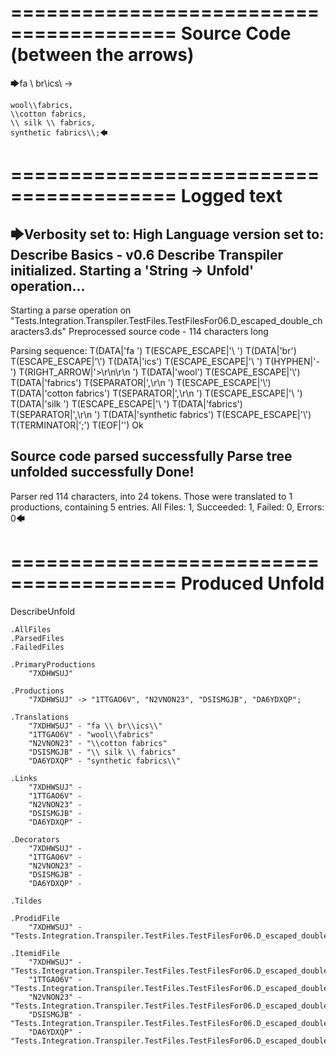 ========================================
Source Code (between the arrows)
========================================

🡆fa \\ br\\ics\\ ->

    wool\\fabrics,
    \\cotton fabrics,
    \\ silk \\ fabrics,
    synthetic fabrics\\;🡄

========================================
Logged text
========================================

🡆Verbosity set to: High
Language version set to: Describe Basics - v0.6
Describe Transpiler initialized.
Starting a 'String -> Unfold' operation...
------------------------
Starting a parse operation on "Tests.Integration.Transpiler.TestFiles.TestFilesFor06.D_escaped_double_characters3.ds"
Preprocessed source code - 114 characters long

Parsing sequence: T(DATA|'fa ') T(ESCAPE_ESCAPE|'\\ ') T(DATA|'br') T(ESCAPE_ESCAPE|'\\') T(DATA|'ics') T(ESCAPE_ESCAPE|'\\ ') T(HYPHEN|'-') T(RIGHT_ARROW|'>\r\n\r\n    ') T(DATA|'wool') T(ESCAPE_ESCAPE|'\\') T(DATA|'fabrics') T(SEPARATOR|',\r\n    ') T(ESCAPE_ESCAPE|'\\') T(DATA|'cotton fabrics') T(SEPARATOR|',\r\n    ') T(ESCAPE_ESCAPE|'\\ ') T(DATA|'silk ') T(ESCAPE_ESCAPE|'\\ ') T(DATA|'fabrics') T(SEPARATOR|',\r\n    ') T(DATA|'synthetic fabrics') T(ESCAPE_ESCAPE|'\\') T(TERMINATOR|';') T(EOF|'<EOF>') Ok

Source code parsed successfully
Parse tree unfolded successfully
Done!
------------------------
Parser red 114 characters, into 24 tokens.
Those were translated to 1 productions, containing 5 entries.
All Files: 1, Succeeded: 1, Failed: 0, Errors: 0🡄

========================================
Produced Unfold
========================================

DescribeUnfold

    .AllFiles
    .ParsedFiles
    .FailedFiles

    .PrimaryProductions
        "7XDHWSUJ" 

    .Productions
        "7XDHWSUJ" -> "1TTGAO6V", "N2VNON23", "DSISMGJB", "DA6YDXQP";

    .Translations
        "7XDHWSUJ" - "fa \\ br\\ics\\"
        "1TTGAO6V" - "wool\\fabrics"
        "N2VNON23" - "\\cotton fabrics"
        "DSISMGJB" - "\\ silk \\ fabrics"
        "DA6YDXQP" - "synthetic fabrics\\"

    .Links
        "7XDHWSUJ" - 
        "1TTGAO6V" - 
        "N2VNON23" - 
        "DSISMGJB" - 
        "DA6YDXQP" - 

    .Decorators
        "7XDHWSUJ" - 
        "1TTGAO6V" - 
        "N2VNON23" - 
        "DSISMGJB" - 
        "DA6YDXQP" - 

    .Tildes

    .ProdidFile
        "7XDHWSUJ" - "Tests.Integration.Transpiler.TestFiles.TestFilesFor06.D_escaped_double_characters3.ds"

    .ItemidFile
        "7XDHWSUJ" - "Tests.Integration.Transpiler.TestFiles.TestFilesFor06.D_escaped_double_characters3.ds"
        "1TTGAO6V" - "Tests.Integration.Transpiler.TestFiles.TestFilesFor06.D_escaped_double_characters3.ds"
        "N2VNON23" - "Tests.Integration.Transpiler.TestFiles.TestFilesFor06.D_escaped_double_characters3.ds"
        "DSISMGJB" - "Tests.Integration.Transpiler.TestFiles.TestFilesFor06.D_escaped_double_characters3.ds"
        "DA6YDXQP" - "Tests.Integration.Transpiler.TestFiles.TestFilesFor06.D_escaped_double_characters3.ds"

